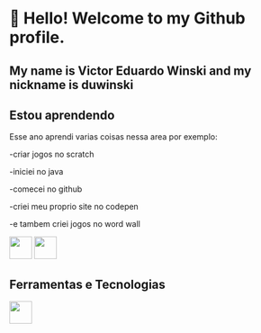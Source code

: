 # 👋 Hello! Welcome to my Github profile.
## My name is Victor Eduardo Winski and my nickname is duwinski
## Estou aprendendo

Esse ano aprendi varias coisas nessa area por exemplo:

-criar jogos no scratch

-iniciei no java

-comecei no github

-criei meu proprio site no codepen

-e tambem criei jogos no word wall


<img src="https://cdn.jsdelivr.net/gh/devicons/devicon/icons/java/java-original.svg" width="40" height="40"/> <img src="https://cdn.jsdelivr.net/gh/devicons/devicon/icons/linux/linux-original.svg" width="40" height="40"/>
## Ferramentas e Tecnologias

<img src="https://cdn.jsdelivr.net/gh/devicons/devicon/icons/git/git-original.svg" width="40" height="40"/>

